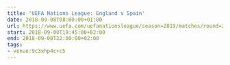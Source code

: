 ```yaml
---
title: 'UEFA Nations League: England v Spain'
date: 2018-09-08T08:00:00+01:00
url: https://www.uefa.com/uefanationsleague/season=2019/matches/round=2000959/match=2024042/
start: 2018-09-08T19:45:00+02:00
end: 2018-09-08T22:00:00+02:00
tags:
- venue:9c3xhp4c+c5
---
```

